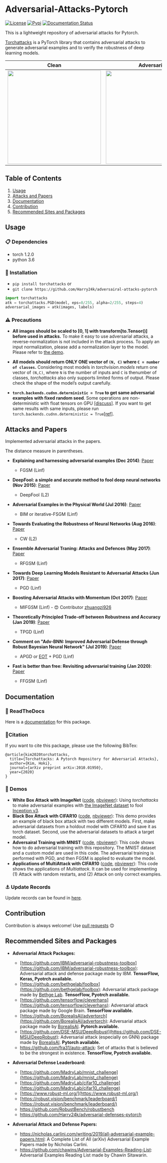 # Adversarial-Attacks-Pytorch

[![License](https://img.shields.io/github/license/Harry24k/adversarial-attacks-pytorch)](https://img.shields.io/github/license/Harry24k/adversarial-attacks-pytorch)
[![Pypi](https://img.shields.io/pypi/v/torchattacks.svg)](https://img.shields.io/pypi/v/torchattacks)
[![Documentation Status](https://readthedocs.org/projects/adversarial-attacks-pytorch/badge/?version=latest)](https://adversarial-attacks-pytorch.readthedocs.io/en/latest/)

This is a lightweight repository of adversarial attacks for Pytorch.

[Torchattacks](https://arxiv.org/abs/2010.01950) is a PyTorch library that contains adversarial attacks to generate adversarial examples and to verify the robustness of deep learning models.

<center>

|                            Clean                             |                         Adversarial                          |
| :----------------------------------------------------------: | :----------------------------------------------------------: |
| <img src="https://github.com/Harry24k/adversairal-attacks-pytorch/blob/master/pic/clean.png" width="300" height="300"> | <img src="https://github.com/Harry24k/adversairal-attacks-pytorch/blob/master/pic/pgd.png" width="300" height="300"> |

</center>

## Table of Contents
1. [Usage](#Usage)
2. [Attacks and Papers](#Attacks-and-Papers)
3. [Documentation](#Documentation)
4. [Contribution](#Contribution)
5. [Recommended Sites and Packages](#Recommended-Sites-and-Packages)



## Usage

### :clipboard: Dependencies

- torch 1.2.0
- python 3.6



### :hammer: Installation

- `pip install torchattacks` or
- `git clone https://github.com/Harry24k/adversairal-attacks-pytorch`

```python
import torchattacks
atk = torchattacks.PGD(model, eps=8/255, alpha=2/255, steps=4)
adversarial_images = atk(images, labels)
```



###  :warning: Precautions

* **All images should be scaled to [0, 1] with transform[to.Tensor()] before used in attacks.** To make it easy to use adversarial attacks, a reverse-normalization is not included in the attack process. To apply an input normalization, please add a normalization layer to the model. Please refer to [the demo](https://github.com/Harry24k/adversairal-attacks-pytorch/blob/master/demos/White%20Box%20Attack%20(Imagenet).ipynb).

* **All models should return ONLY ONE vector of `(N, C)` where `C = number of classes`.** Considering most models in _torchvision.models_ return one vector of `(N,C)`, where `N` is the number of inputs and `C` is thenumber of classes, _torchattacks_ also only supports limited forms of output.  Please check the shape of the model’s output carefully.

* **`torch.backends.cudnn.deterministic = True` to get same adversarial examples with fixed random seed**. Some operations are non-deterministic with float tensors on GPU [[discuss]](https://discuss.pytorch.org/t/inconsistent-gradient-values-for-the-same-input/26179). If you want to get same results with same inputs, please run `torch.backends.cudnn.deterministic = True`[[ref]](https://stackoverflow.com/questions/56354461/reproducibility-and-performance-in-pytorch).




## Attacks and Papers

Implemented adversarial attacks in the papers.

The distance measure in parentheses.

* **Explaining and harnessing adversarial examples (Dec 2014)**: [Paper](https://arxiv.org/abs/1412.6572)
  - FGSM (Linf)
  
* **DeepFool: a simple and accurate method to fool deep neural networks (Nov 2015)**: [Paper](https://arxiv.org/abs/1511.04599)
  - DeepFool (L2)
  
* **Adversarial Examples in the Physical World (Jul 2016)**: [Paper](https://arxiv.org/abs/1607.02533)
  - BIM or iterative-FSGM (Linf)
  
* **Towards Evaluating the Robustness of Neural Networks (Aug 2016)**: [Paper](https://arxiv.org/abs/1608.04644)
  - CW (L2)
  
* **Ensemble Adversarial Traning: Attacks and Defences (May 2017)**: [Paper](https://arxiv.org/abs/1705.07204)
  - RFGSM (Linf)
  
* **Towards Deep Learning Models Resistant to Adversarial Attacks (Jun 2017)**: [Paper](https://arxiv.org/abs/1706.06083)
  - PGD (Linf)
  
* **Boosting Adversarial Attacks with Momentum (Oct 2017)**: [Paper](https://arxiv.org/abs/1710.06081)
  * MIFGSM (Linf) - :heart_eyes: Contributor [zhuangzi926](https://github.com/zhuangzi926)
  
* **Theoretically Principled Trade-off between Robustness and Accuracy (Jan 2019)**: [Paper](https://arxiv.org/abs/1901.08573)
  - TPGD (Linf)
  
* **Comment on "Adv-BNN: Improved Adversarial Defense through Robust Bayesian Neural Network" (Jul 2019)**: [Paper](https://arxiv.org/abs/1907.00895)
  - APGD or [EOT](https://arxiv.org/abs/1707.07397) + PGD (Linf)
  
* **Fast is better than free: Revisiting adversarial training (Jan 2020)**: [Paper](https://arxiv.org/abs/2001.03994)
  - FFGSM (Linf)
  



## Documentation

### :book: ReadTheDocs

Here is a [documentation](https://adversarial-attacks-pytorch.readthedocs.io/en/latest/index.html) for this package.



### :bell: ​Citation

If you want to cite this package, please use the following BibTex:

```
@article{kim2020torchattacks,
  title={Torchattacks: A Pytorch Repository for Adversarial Attacks},
  author={Kim, Hoki},
  journal={arXiv preprint arXiv:2010.01950},
  year={2020}
}
```



### :rocket: Demos

- **White Box Attack with ImageNet** ([code](https://github.com/Harry24k/adversairal-attacks-pytorch/blob/master/demos/White%20Box%20Attack%20(ImageNet).ipynb), [nbviewer](https://nbviewer.jupyter.org/github/Harry24k/adversarial-attacks-pytorch/blob/master/demos/White%20Box%20Attack%20%28ImageNet%29.ipynb)):  Using _torchattacks_ to make adversarial examples with [the ImageNet dataset](http://www.image-net.org/) to fool [Inception v3](https://arxiv.org/abs/1512.00567).
- **Black Box Attack with CIFAR10** ([code](https://github.com/Harry24k/adversarial-attacks-pytorch/blob/master/demos/Black%20Box%20Attack%20(CIFAR10).ipynb), [nbviewer](https://nbviewer.jupyter.org/github/Harry24k/adversarial-attacks-pytorch/blob/master/demos/Black%20Box%20Attack%20%28CIFAR10%29.ipynb)):  This demo provides an example of black box attack with two different models. First, make adversarial datasets from a holdout model with CIFAR10 and save it as torch dataset. Second, use the adversarial datasets to attack a target model.
- **Adversairal Training with MNIST** ([code](https://github.com/Harry24k/adversairal-attacks-pytorch/blob/master/demos/Adversairal%20Training%20(MNIST).ipynb), [nbviewer](https://nbviewer.jupyter.org/github/Harry24k/adversarial-attacks-pytorch/blob/master/demos/Adversairal%20Training%20%28MNIST%29.ipynb)):  This code shows how to do adversarial training with this repository. The MNIST dataset and a custom model are used in this code. The adversarial training is performed with PGD, and then FGSM is applied to evaluate the model.
- **Applications of MultiAttack with CIFAR10** ([code](https://github.com/Harry24k/adversarial-attacks-pytorch/blob/master/demos/Applications%20of%20MultiAttack%20(CIFAR10).ipynb), [nbviewer](https://nbviewer.jupyter.org/github/Harry24k/adversarial-attacks-pytorch/blob/master/demos/Applications%20of%20MultiAttack%20(CIFAR10).ipynb)):  This code shows the applications of _Multiattack_. It can be used for implementing (1) Attack with random restarts, and (2) Attack on only correct examples.



### :anchor: Update Records

Update records can be found in [here](https://github.com/Harry24k/adversairal-attacks-pytorch/blob/master/Update%20Records.md).



## Contribution

Contribution is always welcome! Use [pull requests](https://github.com/Harry24k/adversarial-attacks-pytorch/pulls) :blush:



##  Recommended Sites and Packages

* **Adversarial Attack Packages:**
  
    * [https://github.com/IBM/adversarial-robustness-toolbox](https://github.com/IBM/adversarial-robustness-toolbox): Adversarial attack and defense package made by IBM. **TensorFlow, Keras, Pyotrch available.**
    * [https://github.com/bethgelab/foolbox](https://github.com/bethgelab/foolbox): Adversarial attack package made by [Bethge Lab](http://bethgelab.org/). **TensorFlow, Pyotrch available.**
    * [https://github.com/tensorflow/cleverhans](https://github.com/tensorflow/cleverhans): Adversarial attack package made by Google Brain. **TensorFlow available.**
    * [https://github.com/BorealisAI/advertorch](https://github.com/BorealisAI/advertorch): Adversarial attack package made by [BorealisAI](https://www.borealisai.com/en/). **Pytorch available.**
    * [https://github.com/DSE-MSU/DeepRobust](https://github.com/DSE-MSU/DeepRobust): Adversarial attack (especially on GNN) package made by [BorealisAI](https://www.borealisai.com/en/). **Pytorch available.**
    * https://github.com/fra31/auto-attack: Set of attacks that is believed to be the strongest in existence. **TensorFlow, Pyotrch available.**
    
    
    
* **Adversarial Defense Leaderboard:**
  
    * [https://github.com/MadryLab/mnist_challenge](https://github.com/MadryLab/mnist_challenge)
    * [https://github.com/MadryLab/cifar10_challenge](https://github.com/MadryLab/cifar10_challenge)
    * [https://www.robust-ml.org/](https://www.robust-ml.org/)
    * [https://robust.vision/benchmark/leaderboard/](https://robust.vision/benchmark/leaderboard/)
    * https://github.com/RobustBench/robustbench
    * https://github.com/Harry24k/adversarial-defenses-pytorch
    
    
    
* **Adversarial Attack and Defense Papers:**
  
    * https://nicholas.carlini.com/writing/2019/all-adversarial-example-papers.html: A Complete List of All (arXiv) Adversarial Example Papers made by Nicholas Carlini.
    * https://github.com/chawins/Adversarial-Examples-Reading-List: Adversarial Examples Reading List made by Chawin Sitawarin.
